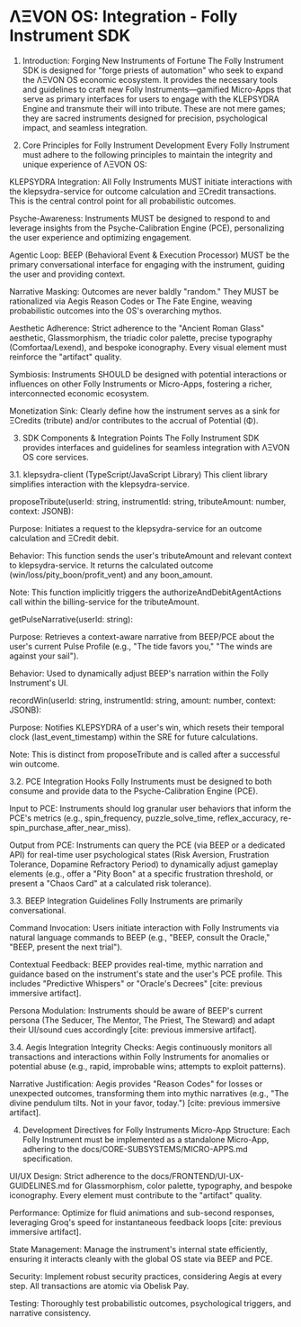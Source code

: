 
# ΛΞVON OS: Integration - Folly Instrument SDK
1. Introduction: Forging New Instruments of Fortune
The Folly Instrument SDK is designed for "forge priests of automation" who seek to expand the ΛΞVON OS economic ecosystem. It provides the necessary tools and guidelines to craft new Folly Instruments—gamified Micro-Apps that serve as primary interfaces for users to engage with the KLEPSYDRA Engine and transmute their will into tribute. These are not mere games; they are sacred instruments designed for precision, psychological impact, and seamless integration.

2. Core Principles for Folly Instrument Development
Every Folly Instrument must adhere to the following principles to maintain the integrity and unique experience of ΛΞVON OS:

KLEPSYDRA Integration: All Folly Instruments MUST initiate interactions with the klepsydra-service for outcome calculation and ΞCredit transactions. This is the central control point for all probabilistic outcomes.

Psyche-Awareness: Instruments MUST be designed to respond to and leverage insights from the Psyche-Calibration Engine (PCE), personalizing the user experience and optimizing engagement.

Agentic Loop: BEEP (Behavioral Event & Execution Processor) MUST be the primary conversational interface for engaging with the instrument, guiding the user and providing context.

Narrative Masking: Outcomes are never baldly "random." They MUST be rationalized via Aegis Reason Codes or The Fate Engine, weaving probabilistic outcomes into the OS's overarching mythos.

Aesthetic Adherence: Strict adherence to the "Ancient Roman Glass" aesthetic, Glassmorphism, the triadic color palette, precise typography (Comfortaa/Lexend), and bespoke iconography. Every visual element must reinforce the "artifact" quality.

Symbiosis: Instruments SHOULD be designed with potential interactions or influences on other Folly Instruments or Micro-Apps, fostering a richer, interconnected economic ecosystem.

Monetization Sink: Clearly define how the instrument serves as a sink for ΞCredits (tribute) and/or contributes to the accrual of Potential (Φ).

3. SDK Components & Integration Points
The Folly Instrument SDK provides interfaces and guidelines for seamless integration with ΛΞVON OS core services.

3.1. klepsydra-client (TypeScript/JavaScript Library)
This client library simplifies interaction with the klepsydra-service.

proposeTribute(userId: string, instrumentId: string, tributeAmount: number, context: JSONB):

Purpose: Initiates a request to the klepsydra-service for an outcome calculation and ΞCredit debit.

Behavior: This function sends the user's tributeAmount and relevant context to klepsydra-service. It returns the calculated outcome (win/loss/pity_boon/profit_vent) and any boon_amount.

Note: This function implicitly triggers the authorizeAndDebitAgentActions call within the billing-service for the tributeAmount.

getPulseNarrative(userId: string):

Purpose: Retrieves a context-aware narrative from BEEP/PCE about the user's current Pulse Profile (e.g., "The tide favors you," "The winds are against your sail").

Behavior: Used to dynamically adjust BEEP's narration within the Folly Instrument's UI.

recordWin(userId: string, instrumentId: string, amount: number, context: JSONB):

Purpose: Notifies KLEPSYDRA of a user's win, which resets their temporal clock (last_event_timestamp) within the SRE for future calculations.

Note: This is distinct from proposeTribute and is called after a successful win outcome.

3.2. PCE Integration Hooks
Folly Instruments must be designed to both consume and provide data to the Psyche-Calibration Engine (PCE).

Input to PCE: Instruments should log granular user behaviors that inform the PCE's metrics (e.g., spin_frequency, puzzle_solve_time, reflex_accuracy, re-spin_purchase_after_near_miss).

Output from PCE: Instruments can query the PCE (via BEEP or a dedicated API) for real-time user psychological states (Risk Aversion, Frustration Tolerance, Dopamine Refractory Period) to dynamically adjust gameplay elements (e.g., offer a "Pity Boon" at a specific frustration threshold, or present a "Chaos Card" at a calculated risk tolerance).

3.3. BEEP Integration Guidelines
Folly Instruments are primarily conversational.

Command Invocation: Users initiate interaction with Folly Instruments via natural language commands to BEEP (e.g., "BEEP, consult the Oracle," "BEEP, present the next trial").

Contextual Feedback: BEEP provides real-time, mythic narration and guidance based on the instrument's state and the user's PCE profile. This includes "Predictive Whispers" or "Oracle's Decrees" [cite: previous immersive artifact].

Persona Modulation: Instruments should be aware of BEEP's current persona (The Seducer, The Mentor, The Priest, The Steward) and adapt their UI/sound cues accordingly [cite: previous immersive artifact].

3.4. Aegis Integration
Integrity Checks: Aegis continuously monitors all transactions and interactions within Folly Instruments for anomalies or potential abuse (e.g., rapid, improbable wins; attempts to exploit patterns).

Narrative Justification: Aegis provides "Reason Codes" for losses or unexpected outcomes, transforming them into mythic narratives (e.g., "The divine pendulum tilts. Not in your favor, today.") [cite: previous immersive artifact].

4. Development Directives for Folly Instruments
Micro-App Structure: Each Folly Instrument must be implemented as a standalone Micro-App, adhering to the docs/CORE-SUBSYSTEMS/MICRO-APPS.md specification.

UI/UX Design: Strict adherence to the docs/FRONTEND/UI-UX-GUIDELINES.md for Glassmorphism, color palette, typography, and bespoke iconography. Every element must contribute to the "artifact" quality.

Performance: Optimize for fluid animations and sub-second responses, leveraging Groq's speed for instantaneous feedback loops [cite: previous immersive artifact].

State Management: Manage the instrument's internal state efficiently, ensuring it interacts cleanly with the global OS state via BEEP and PCE.

Security: Implement robust security practices, considering Aegis at every step. All transactions are atomic via Obelisk Pay.

Testing: Thoroughly test probabilistic outcomes, psychological triggers, and narrative consistency.
